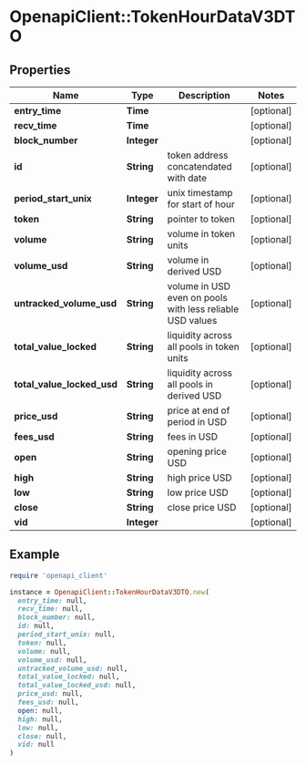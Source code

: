 # OpenapiClient::TokenHourDataV3DTO

## Properties

| Name | Type | Description | Notes |
| ---- | ---- | ----------- | ----- |
| **entry_time** | **Time** |  | [optional] |
| **recv_time** | **Time** |  | [optional] |
| **block_number** | **Integer** |  | [optional] |
| **id** | **String** | token address concatendated with date | [optional] |
| **period_start_unix** | **Integer** | unix timestamp for start of hour | [optional] |
| **token** | **String** | pointer to token | [optional] |
| **volume** | **String** | volume in token units | [optional] |
| **volume_usd** | **String** | volume in derived USD | [optional] |
| **untracked_volume_usd** | **String** | volume in USD even on pools with less reliable USD values | [optional] |
| **total_value_locked** | **String** | liquidity across all pools in token units | [optional] |
| **total_value_locked_usd** | **String** | liquidity across all pools in derived USD | [optional] |
| **price_usd** | **String** | price at end of period in USD | [optional] |
| **fees_usd** | **String** | fees in USD | [optional] |
| **open** | **String** | opening price USD | [optional] |
| **high** | **String** | high price USD | [optional] |
| **low** | **String** | low price USD | [optional] |
| **close** | **String** | close price USD | [optional] |
| **vid** | **Integer** |  | [optional] |

## Example

```ruby
require 'openapi_client'

instance = OpenapiClient::TokenHourDataV3DTO.new(
  entry_time: null,
  recv_time: null,
  block_number: null,
  id: null,
  period_start_unix: null,
  token: null,
  volume: null,
  volume_usd: null,
  untracked_volume_usd: null,
  total_value_locked: null,
  total_value_locked_usd: null,
  price_usd: null,
  fees_usd: null,
  open: null,
  high: null,
  low: null,
  close: null,
  vid: null
)
```

